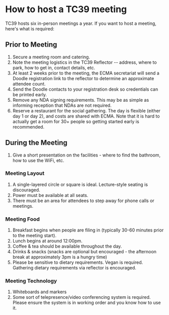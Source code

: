# How to host a TC39 meeting

TC39 hosts six in-person meetings a year. If you want to host a meeting, here's what is required:

## Prior to Meeting
1. Secure a meeting room and catering.
1. Note the meeting logistics in the TC39 Reflector -- address, where to park, how to get in, contact details, etc.
1. At least 2 weeks prior to the meeting, the ECMA secretariat will send a Doodle registration link to the reflector to determine an approximate attendee count.
1. Send the Doodle contacts to your registration desk so credentials can be printed early.
1. Remove any NDA signing requirements. This may be as simple as informing reception that NDAs are not required.
1. Reserve a restaurant for the social gathering. The day is flexible (either day 1 or day 2), and costs are shared with ECMA. Note that it is hard to actually get a room for 30+ people so getting started early is recommended.

## During the Meeting
1. Give a short presentation on the facilities - where to find the bathroom, how to use the WiFi, etc.

### Meeting Layout
1. A single-layered circle or square is ideal. Lecture-style seating is discouraged.
1. Power must be available at all seats. 
1. There must be an area for attendees to step away for phone calls or meetings.

### Meeting Food
1. Breakfast begins when people are filing in (typically 30-60 minutes prior to the meeting start).
1. Lunch begins at around 12:00pm.
1. Coffee & tea should be available throughout the day.
1. Drinks & snacks (snacks are optional but encouraged - the afternoon break at approximately 3pm is a hungry time)
1. Please be sensitive to dietary requirements. Vegan is required. Gathering dietary requirements via reflector is encouraged.

### Meeting Technology
1. Whiteboards and markers
1. Some sort of telepresence/video conferencing system is required. Please ensure the system is in working order and you know how to use it.
